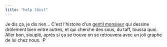 ```yaml
---
title: "help (bis)"
---
```


Je dis ça, je dis rien... C'est l'histoire d'un [gentil
monsieur](http://azi.tfekoi.org/35#content) qui dessine drôlement bien entre
autres, et qui cherche des sous, du taff, toussa quoi. Aller bon, siouplé,
après si ça se trouve on se retrouvera avec un joli graphe de lui chez nous.
:P

